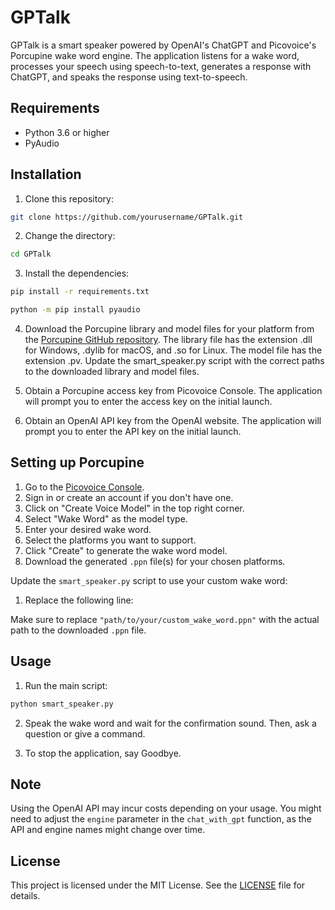 # GPTalk

GPTalk is a smart speaker powered by OpenAI's ChatGPT and Picovoice's Porcupine wake word engine. The application listens for a wake word, processes your speech using speech-to-text, generates a response with ChatGPT, and speaks the response using text-to-speech.

## Requirements

- Python 3.6 or higher
- PyAudio

## Installation

1. Clone this repository:

```bash
git clone https://github.com/yourusername/GPTalk.git
```

2. Change the directory:

```bash
cd GPTalk
```

3. Install the dependencies:

```bash
pip install -r requirements.txt
```

```bash
python -m pip install pyaudio
```

4. Download the Porcupine library and model files for your platform from the <a href=https://github.com/Picovoice/porcupine#getting-started>Porcupine GitHub repository</a>. The library file has the extension .dll for Windows, .dylib for macOS, and .so for Linux. The model file has the extension .pv. Update the smart_speaker.py script with the correct paths to the downloaded library and model files.

5. Obtain a Porcupine access key from Picovoice Console. The application will prompt you to enter the access key on the initial launch.

6. Obtain an OpenAI API key from the OpenAI website. The application will prompt you to enter the API key on the initial launch.

## Setting up Porcupine

1. Go to the [Picovoice Console](https://console.picovoice.ai/).
2. Sign in or create an account if you don't have one.
3. Click on "Create Voice Model" in the top right corner.
4. Select "Wake Word" as the model type.
5. Enter your desired wake word.
6. Select the platforms you want to support.
7. Click "Create" to generate the wake word model.
8. Download the generated `.ppn` file(s) for your chosen platforms.

Update the `smart_speaker.py` script to use your custom wake word:

1. Replace the following line:

Make sure to replace `"path/to/your/custom_wake_word.ppn"` with the actual path to the downloaded `.ppn` file.

## Usage

1. Run the main script:

```bash
python smart_speaker.py
```

2. Speak the wake word and wait for the confirmation sound. Then, ask a question or give a command.

3. To stop the application, say Goodbye.

## Note

Using the OpenAI API may incur costs depending on your usage. You might need to adjust the `engine` parameter in the `chat_with_gpt` function, as the API and engine names might change over time.

## License

This project is licensed under the MIT License. See the [LICENSE](LICENSE) file for details.
